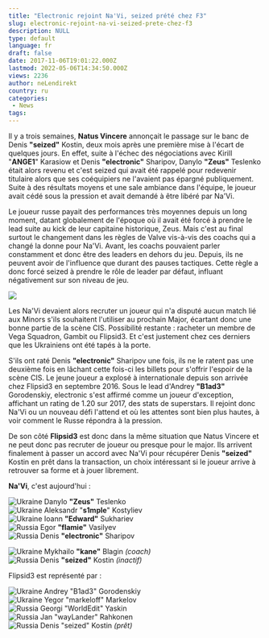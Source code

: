 ```yaml
---
title: "Electronic rejoint Na'Vi, seized prété chez F3"
slug: electronic-rejoint-na-vi-seized-prete-chez-f3
description: NULL
type: default
language: fr
draft: false
date: 2017-11-06T19:01:22.000Z
lastmod: 2022-05-06T14:34:50.000Z
views: 2236
author: neLendirekt
country: ru
categories:
 - News
tags:
---
```

Il y a trois semaines, **Natus Vincere** annonçait le passage sur le banc de Denis **"seized"** Kostin, deux mois après une première mise à l'écart de quelques jours. En effet, suite à l'échec des négociations avec Kirill "**ANGE1**" Karasiow et Denis **"electronic"** Sharipov, Danylo **"Zeus"** Teslenko était alors revenu et c'est seized qui avait été rappelé pour redevenir titulaire alors que ses coéquipiers ne l'avaient pas épargné publiquement. Suite à des résultats moyens et une sale ambiance dans l'équipe, le joueur avait cédé sous la pression et avait demandé à être libéré par Na'Vi.

Le joueur russe payait des performances très moyennes depuis un long moment, datant globalement de l'époque où il avait été forcé à prendre le lead suite au kick de leur capitaine historique, Zeus. Mais c'est au final surtout le changement dans les règles de Valve vis-à-vis des coachs qui a changé la donne pour Na'Vi. Avant, les coachs pouvaient parler constamment et donc être des leaders en dehors du jeu. Depuis, ils ne peuvent avoir de l'influence que durant des pauses tactiques. Cette règle a donc forcé seized à prendre le rôle de leader par défaut, influant négativement sur son niveau de jeu.

![](https://flickshot-ue.s3.eu-west-2.amazonaws.com/flickshot/article/5a00a1930c584/images/GzhuZ6U1oh3SvHZRPPx2jweffIMUimAXq2WNWCOx.jpeg)

Les Na'Vi devaient alors recruter un joueur qui n'a disputé aucun match lié aux Minors s'ils souhaitent l'utiliser au prochain Major, écartant donc une bonne partie de la scène CIS. Possibilité restante : racheter un membre de Vega Squadron, Gambit ou Flipsid3\. Et c'est justement chez ces derniers que les Ukrainiens ont été tapés à la porte.

S'ils ont raté Denis **"electronic"** Sharipov une fois, ils ne le ratent pas une deuxième fois en lâchant cette fois-ci les billets pour s'offrir l'espoir de la scène CIS. Le jeune joueur a explosé à internationale depuis son arrivée chez Flipsid3 en septembre 2016\. Sous le lead d'Andrey **"B1ad3"** Gorodenskiy, electronic s'est affirmé comme un joueur d'exception, affichant un rating de 1.20 sur 2017, des stats de superstars. Il rejoint donc Na'Vi ou un nouveau défi l'attend et où les attentes sont bien plus hautes, à voir comment le Russe répondra à la pression.

De son côté **Flipsid3** est donc dans la même situation que Natus Vincere et ne peut donc pas recruter de joueur ou presque pour le major. Ils arrivent finalement à passer un accord avec Na'Vi pour récupérer Denis **"seized"** Kostin en prêt dans la transaction, un choix intéressant si le joueur arrive à retrouver sa forme et à jouer librement.

**Na'Vi**, c'est aujourd'hui :

![Ukraine](/images/countries/ua.svg)⁠ Danylo **"Zeus"** Teslenko  
![Ukraine](/images/countries/ua.svg)⁠ Aleksandr "**s1mple**" Kostyliev  
![Ukraine](/images/countries/ua.svg)⁠ Ioann **"Edward"** Sukhariev  
![Russia](/images/countries/ru.svg)⁠ Egor **"flamie"** Vasilyev  
![Russia](/images/countries/ru.svg)⁠ Denis **"electronic"** Sharipov

![Ukraine](/images/countries/ua.svg)⁠ Mykhailo **"kane"** Blagin _(coach)_  
![Russia](/images/countries/ru.svg)⁠ Denis **"seized"** Kostin _(inactif)_

Flipsid3 est représenté par :

![Ukraine](/images/countries/ua.svg)⁠ Andrey "B1ad3" Gorodenskiy⁠  
![Ukraine](/images/countries/ua.svg)⁠ Yegor "markeloff" Markelov⁠  
![Russia](/images/countries/ru.svg)⁠ Georgi "WorldEdit" Yaskin⁠  
![Russia](/images/countries/ru.svg)⁠ Jan "wayLander" Rahkonen⁠  
![Russia](/images/countries/ru.svg)⁠ Denis "seized" Kostin⁠ _(prêt)_
